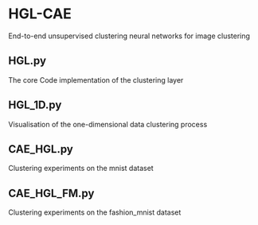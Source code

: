 # HGL-CAE
End-to-end unsupervised clustering neural networks for image clustering
## HGL.py
The core Code implementation of the clustering layer
## HGL_1D.py
Visualisation of the one-dimensional data clustering process
## CAE_HGL.py
Clustering experiments on the mnist dataset
## CAE_HGL_FM.py
Clustering experiments on the fashion_mnist dataset
